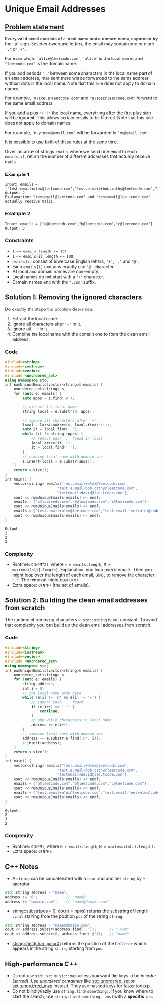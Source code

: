 # Unique Email Addresses

## [Problem statement](https://leetcode.com/problems/unique-email-addresses/)

Every valid email consists of a local name and a domain name, separated by the `'@'` sign. Besides lowercase letters, the email may contain one or more `'.'` or `'+'`.

For example, in `"alice@leetcode.com"`, `"alice"` is the local name, and `"leetcode.com"` is the domain name.

If you add periods `'.'` between some characters in the local name part of an email address, mail sent there will be forwarded to the same address without dots in the local name. Note that this rule does not apply to domain names.

For example, `"alice.z@leetcode.com"` and `"alicez@leetcode.com"` forward to the same email address.

If you add a plus `'+'` in the local name, everything after the first plus sign will be ignored. This allows certain emails to be filtered. Note that this rule does not apply to domain names.

For example, `"m.y+name@email.com"` will be forwarded to `"my@email.com"`.

It is possible to use both of these rules at the same time.

Given an array of strings `emails` where we send one email to each `emails[i]`, return the number of different addresses that actually receive mails.

 
### Example 1
```text
Input: emails = ["test.email+alex@leetcode.com","test.e.mail+bob.cathy@leetcode.com","testemail+david@lee.tcode.com"]
Output: 2
Explanation: "testemail@leetcode.com" and "testemail@lee.tcode.com" actually receive mails.
```

### Example 2
```text
Input: emails = ["a@leetcode.com","b@leetcode.com","c@leetcode.com"]
Output: 3
``` 

### Constraints

* `1 <= emails.length <= 100`.
* `1 <= emails[i].length <= 100`.
* `emails[i]` consist of lowercase English letters, `'+'`, `'.'` and `'@'`.
* Each `emails[i]` contains exactly one `'@'` character.
* All local and domain names are non-empty.
* Local names do not start with a `'+'` character.
* Domain names end with the `".com"` suffix.

## Solution 1: Removing the ignored characters
Do exactly the steps the problem describes:

1. Extract the local name.
2. Ignore all characters after `'+'` in it.
3. Ignore all `'.'` in it.
4. Combine the local name with the domain one to form the clean email address.

### Code
```cpp
#include<string>
#include<iostream>
#include<vector>
#include <unordered_set>
using namespace std;
int numUniqueEmails(vector<string>& emails) {
    unordered_set<string> s;
    for (auto e: emails) {
        auto apos = e.find('@');

        // extract the local name
        string local = e.substr(0, apos);

        // ignore all characters after '+'
        local = local.substr(0, local.find('+'));   
        auto it = local.find('.');
        while (it != string::npos) {
            // remove each '.' found in local
            local.erase(it, 1);
            it = local.find('.');
        }
        // combine local name with domain one
        s.insert(local + e.substr(apos));
    }
    return s.size();
}
int main() {
    vector<string> emails{"test.email+alex@leetcode.com",
                        "test.e.mail+bob.cathy@leetcode.com",
                        "testemail+david@lee.tcode.com"};
    cout << numUniqueEmails(emails) << endl;
    emails = {"a@leetcode.com","b@leetcode.com","c@leetcode.com"};
    cout << numUniqueEmails(emails) << endl;
    emails = {"test.email+alex@leetcode.com","test.email.leet+alex@code.com"};
    cout << numUniqueEmails(emails) << endl;
}
```
```text
Output:
2
3
2
```

### Complexity
* Runtime: `O(N*M^2)`, where `N = emails.length`, `M = max(emails[i].length)`. 
    Explanation: you loop over `N` emails. Then you might loop over the length of each email, `O(M)`, to remove the character `'.'`. The removal might cost `O(M)`.
* Extra space: `O(N*M)` (the set of emails).

## Solution 2: Building the clean email addresses from scratch
The runtime of removing characters in `std::string` is not constant. To avoid that complexity you can build up the clean email addresses from scratch.

### Code
```cpp
#include<string>
#include<iostream>
#include<vector>
#include <unordered_set>
using namespace std;
int numUniqueEmails(vector<string>& emails) {
    unordered_set<string> s;
    for (auto e: emails) {
        string address; 
        int i = 0;
        // the local name ends here
        while (e[i] != '@' && e[i] != '+') {
            // ignore each '.' found
            if (e[i++] == '.') {                
                continue;
            }
            // add valid characters to local name
            address += e[i++];                  
        }
        // combine local name with domain one
        address += e.substr(e.find('@', i));    
        s.insert(address);
    }        
    return s.size();
}
int main() {
    vector<string> emails{"test.email+alex@leetcode.com",
                        "test.e.mail+bob.cathy@leetcode.com",
                        "testemail+david@lee.tcode.com"};
    cout << numUniqueEmails(emails) << endl;
    emails = {"a@leetcode.com","b@leetcode.com","c@leetcode.com"};
    cout << numUniqueEmails(emails) << endl;
    emails = {"test.email+alex@leetcode.com","test.email.leet+alex@code.com"};
    cout << numUniqueEmails(emails) << endl;
}
```

```text
Output:
2
3
2
```

### Complexity
* Runtime: `O(N*M)`, where `N = emails.length`, `M = max(emails[i].length)`.
* Extra space: `O(N*M)`.

## C++ Notes

- A `string` can be concatenated with a `char` and another `string` by `+` operator.

```cpp
std::string address = "name";
address += '@';             // "name@"
address += "domain.com";    // "name@domain.com"
```
- [string::substr(pos = 0, count = npos)](https://en.cppreference.com/w/cpp/string/basic_string/substr) returns the substring of length `count` starting from the position `pos` of the string `string`.

```cpp
std::string address = "name@domain.com";
cout << address.substr(address.find('.'));      // ".com"
cout << address.substr(0, address.find('@'));   // "name"
```
- [string::find(char, pos=0)](https://en.cppreference.com/w/cpp/string/basic_string/find) returns the position of the first `char` which appears in the string `string` starting from `pos`.

## High-performance C++
- Do not use `std::set` or `std::map` unless you want the keys to be *in order* (*sorted*). Use *unordered containers* like [std::unordered_set](https://en.cppreference.com/w/cpp/container/unordered_set) or [std::unordered_map](https://en.cppreference.com/w/cpp/container/unordered_map) instead. They use hashed keys for faster lookup.
- Do not blindly/lazily use `string.find(something)`. If you know where to start the search, use `string.find(something, pos)` with a **specific** `pos`.



